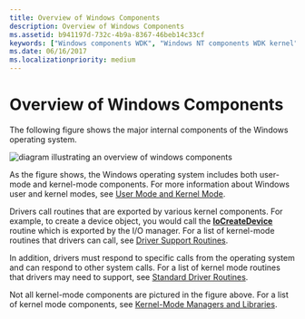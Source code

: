 ```yaml
---
title: Overview of Windows Components
description: Overview of Windows Components
ms.assetid: b941197d-732c-4b9a-8367-46beb14c33cf
keywords: ["Windows components WDK", "Windows NT components WDK kernel"]
ms.date: 06/16/2017
ms.localizationpriority: medium
---
```


# Overview of Windows Components





The following figure shows the major internal components of the Windows operating system.

![diagram illustrating an overview of windows components](images/ntarch.png)

As the figure shows, the Windows operating system includes both user-mode and kernel-mode components. For more information about Windows user and kernel modes, see [User Mode and Kernel Mode](https://msdn.microsoft.com/library/windows/hardware/ff554836).

Drivers call routines that are exported by various kernel components. For example, to create a device object, you would call the [**IoCreateDevice**](https://msdn.microsoft.com/library/windows/hardware/ff548397) routine which is exported by the I/O manager. For a list of kernel-mode routines that drivers can call, see [Driver Support Routines](https://msdn.microsoft.com/library/windows/hardware/ff544200).

In addition, drivers must respond to specific calls from the operating system and can respond to other system calls. For a list of kernel mode routines that drivers may need to support, see [Standard Driver Routines](https://msdn.microsoft.com/library/windows/hardware/ff563842).

Not all kernel-mode components are pictured in the figure above. For a list of kernel mode components, see [Kernel-Mode Managers and Libraries](kernel-mode-managers-and-libraries.md).

 

 




